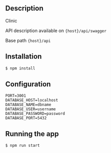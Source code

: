 
## Description

Clinic

API description available on `{host}/api/swagger`

Base path `{host}/api`

## Installation

```bash
$ npm install
```

## Configuration

```dotenv
PORT=3001
DATABASE_HOST=localhost
DATABASE_NAME=dbname
DATABASE_USER=username
DATABASE_PASSWORD=password
DATABASE_PORT=5432
```

## Running the app

```bash
$ npm run start
```
